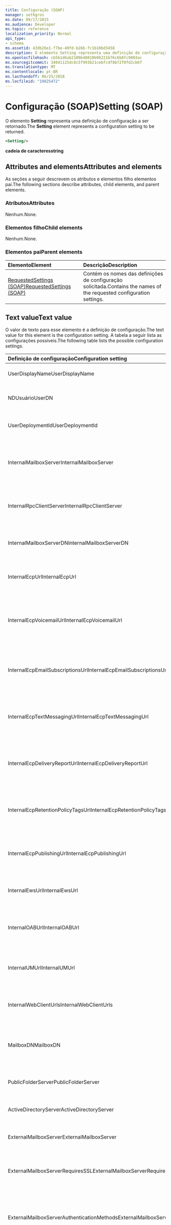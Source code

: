 ```yaml
---
title: Configuração (SOAP)
manager: sethgros
ms.date: 09/17/2015
ms.audience: Developer
ms.topic: reference
localization_priority: Normal
api_type:
- schema
ms.assetid: 43db26e1-f7be-49fd-b26b-fc1b10bd3458
description: O elemento Setting representa uma definição de configuração a ser retornado.
ms.openlocfilehash: cb5b1d6ab2109b48810b96221b76c6b8fc9803ac
ms.sourcegitcommit: 34041125dc8c5f993b21cebfc4f8b72f0fd2cb6f
ms.translationtype: MT
ms.contentlocale: pt-BR
ms.lasthandoff: 06/25/2018
ms.locfileid: "19825472"
---
```

# <a name="setting-soap"></a><span data-ttu-id="6b43a-103">Configuração (SOAP)</span><span class="sxs-lookup"><span data-stu-id="6b43a-103">Setting (SOAP)</span></span>

<span data-ttu-id="6b43a-104">O elemento **Setting** representa uma definição de configuração a ser retornado.</span><span class="sxs-lookup"><span data-stu-id="6b43a-104">The **Setting** element represents a configuration setting to be returned.</span></span> 
  
```XML
<Setting/>
```

 <span data-ttu-id="6b43a-105">**cadeia de caracteres**</span><span class="sxs-lookup"><span data-stu-id="6b43a-105">**string**</span></span>
## <a name="attributes-and-elements"></a><span data-ttu-id="6b43a-106">Attributes and elements</span><span class="sxs-lookup"><span data-stu-id="6b43a-106">Attributes and elements</span></span>

<span data-ttu-id="6b43a-107">As seções a seguir descrevem os atributos e elementos filho elementos pai.</span><span class="sxs-lookup"><span data-stu-id="6b43a-107">The following sections describe attributes, child elements, and parent elements.</span></span>
  
### <a name="attributes"></a><span data-ttu-id="6b43a-108">Atributos</span><span class="sxs-lookup"><span data-stu-id="6b43a-108">Attributes</span></span>

<span data-ttu-id="6b43a-109">Nenhum.</span><span class="sxs-lookup"><span data-stu-id="6b43a-109">None.</span></span>
  
### <a name="child-elements"></a><span data-ttu-id="6b43a-110">Elementos filho</span><span class="sxs-lookup"><span data-stu-id="6b43a-110">Child elements</span></span>

<span data-ttu-id="6b43a-111">Nenhum.</span><span class="sxs-lookup"><span data-stu-id="6b43a-111">None.</span></span>
  
### <a name="parent-elements"></a><span data-ttu-id="6b43a-112">Elementos pai</span><span class="sxs-lookup"><span data-stu-id="6b43a-112">Parent elements</span></span>

|<span data-ttu-id="6b43a-113">**Elemento**</span><span class="sxs-lookup"><span data-stu-id="6b43a-113">**Element**</span></span>|<span data-ttu-id="6b43a-114">**Descrição**</span><span class="sxs-lookup"><span data-stu-id="6b43a-114">**Description**</span></span>|
|:-----|:-----|
|[<span data-ttu-id="6b43a-115">RequestedSettings (SOAP)</span><span class="sxs-lookup"><span data-stu-id="6b43a-115">RequestedSettings (SOAP)</span></span>](requestedsettings-soap.md) <br/> |<span data-ttu-id="6b43a-116">Contém os nomes das definições de configuração solicitada.</span><span class="sxs-lookup"><span data-stu-id="6b43a-116">Contains the names of the requested configuration settings.</span></span>  <br/> |
   
## <a name="text-value"></a><span data-ttu-id="6b43a-117">Text value</span><span class="sxs-lookup"><span data-stu-id="6b43a-117">Text value</span></span>

<span data-ttu-id="6b43a-118">O valor de texto para esse elemento é a definição de configuração.</span><span class="sxs-lookup"><span data-stu-id="6b43a-118">The text value for this element is the configuration setting.</span></span> <span data-ttu-id="6b43a-119">A tabela a seguir lista as configurações possíveis.</span><span class="sxs-lookup"><span data-stu-id="6b43a-119">The following table lists the possible configuration settings.</span></span>
  
|<span data-ttu-id="6b43a-120">**Definição de configuração**</span><span class="sxs-lookup"><span data-stu-id="6b43a-120">**Configuration setting**</span></span>|<span data-ttu-id="6b43a-121">**Descrição**</span><span class="sxs-lookup"><span data-stu-id="6b43a-121">**Description**</span></span>|
|:-----|:-----|
|<span data-ttu-id="6b43a-122">UserDisplayName</span><span class="sxs-lookup"><span data-stu-id="6b43a-122">UserDisplayName</span></span>  <br/> |<span data-ttu-id="6b43a-123">O nome de exibição do usuário.</span><span class="sxs-lookup"><span data-stu-id="6b43a-123">The display name of the user.</span></span>  <br/> |
|<span data-ttu-id="6b43a-124">NDUsuário</span><span class="sxs-lookup"><span data-stu-id="6b43a-124">UserDN</span></span>  <br/> |<span data-ttu-id="6b43a-125">O nome distinto herdado do usuário.</span><span class="sxs-lookup"><span data-stu-id="6b43a-125">The legacy distinguished name of the user.</span></span>  <br/> |
|<span data-ttu-id="6b43a-126">UserDeploymentId</span><span class="sxs-lookup"><span data-stu-id="6b43a-126">UserDeploymentId</span></span>  <br/> |<span data-ttu-id="6b43a-127">O identificador de implantação do usuário.</span><span class="sxs-lookup"><span data-stu-id="6b43a-127">The deployment identifier of the user.</span></span>  <br/> |
|<span data-ttu-id="6b43a-128">InternalMailboxServer</span><span class="sxs-lookup"><span data-stu-id="6b43a-128">InternalMailboxServer</span></span>  <br/> |<span data-ttu-id="6b43a-129">O nome de domínio totalmente qualificado (FQDN) do servidor de caixa de correio.</span><span class="sxs-lookup"><span data-stu-id="6b43a-129">The fully qualified domain name (FQDN) of the mailbox server.</span></span>  <br/> |
|<span data-ttu-id="6b43a-130">InternalRpcClientServer</span><span class="sxs-lookup"><span data-stu-id="6b43a-130">InternalRpcClientServer</span></span>  <br/> |<span data-ttu-id="6b43a-131">O nome de domínio totalmente qualificado do servidor de cliente RPC.</span><span class="sxs-lookup"><span data-stu-id="6b43a-131">The fully qualified domain name of the RPC client server.</span></span>  <br/> |
|<span data-ttu-id="6b43a-132">InternalMailboxServerDN</span><span class="sxs-lookup"><span data-stu-id="6b43a-132">InternalMailboxServerDN</span></span>  <br/> |<span data-ttu-id="6b43a-133">O nome distinto herdado do servidor de caixa de correio.</span><span class="sxs-lookup"><span data-stu-id="6b43a-133">The legacy distinguished name of the mailbox server.</span></span>  <br/> |
|<span data-ttu-id="6b43a-134">InternalEcpUrl</span><span class="sxs-lookup"><span data-stu-id="6b43a-134">InternalEcpUrl</span></span>  <br/> |<span data-ttu-id="6b43a-135">A URL interna do painel de controle do Exchange.</span><span class="sxs-lookup"><span data-stu-id="6b43a-135">The internal URL of the Exchange Control Panel.</span></span>  <br/> |
|<span data-ttu-id="6b43a-136">InternalEcpVoicemailUrl</span><span class="sxs-lookup"><span data-stu-id="6b43a-136">InternalEcpVoicemailUrl</span></span>  <br/> |<span data-ttu-id="6b43a-137">A URL interna do painel de controle do Exchange para personalização de caixa postal.</span><span class="sxs-lookup"><span data-stu-id="6b43a-137">The internal URL of the Exchange Control Panel for VoiceMail Customization.</span></span>  <br/> |
|<span data-ttu-id="6b43a-138">InternalEcpEmailSubscriptionsUrl</span><span class="sxs-lookup"><span data-stu-id="6b43a-138">InternalEcpEmailSubscriptionsUrl</span></span>  <br/> |<span data-ttu-id="6b43a-139">A URL interna do painel de controle do Exchange para assinaturas de Email.</span><span class="sxs-lookup"><span data-stu-id="6b43a-139">The internal URL of the Exchange Control Panel for Email Subscriptions.</span></span>  <br/> |
|<span data-ttu-id="6b43a-140">InternalEcpTextMessagingUrl</span><span class="sxs-lookup"><span data-stu-id="6b43a-140">InternalEcpTextMessagingUrl</span></span>  <br/> |<span data-ttu-id="6b43a-141">A URL interna do painel de controle do Exchange para mensagens de texto.</span><span class="sxs-lookup"><span data-stu-id="6b43a-141">The internal URL of the Exchange Control Panel for Text Messaging.</span></span>  <br/> |
|<span data-ttu-id="6b43a-142">InternalEcpDeliveryReportUrl</span><span class="sxs-lookup"><span data-stu-id="6b43a-142">InternalEcpDeliveryReportUrl</span></span>  <br/> |<span data-ttu-id="6b43a-143">A URL interna do painel de controle do Exchange para relatórios de entrega.</span><span class="sxs-lookup"><span data-stu-id="6b43a-143">The internal URL of the Exchange Control Panel for Delivery Reports.</span></span>  <br/> |
|<span data-ttu-id="6b43a-144">InternalEcpRetentionPolicyTagsUrl</span><span class="sxs-lookup"><span data-stu-id="6b43a-144">InternalEcpRetentionPolicyTagsUrl</span></span>  <br/> |<span data-ttu-id="6b43a-145">A URL interna do painel de controle do Exchange para marcas de política de retenção.</span><span class="sxs-lookup"><span data-stu-id="6b43a-145">The internal URL of the Exchange Control Panel for RetentionPolicy Tags.</span></span>  <br/> |
|<span data-ttu-id="6b43a-146">InternalEcpPublishingUrl</span><span class="sxs-lookup"><span data-stu-id="6b43a-146">InternalEcpPublishingUrl</span></span>  <br/> |<span data-ttu-id="6b43a-147">A URL interna do painel de controle do Exchange para publicação.</span><span class="sxs-lookup"><span data-stu-id="6b43a-147">The internal URL of the Exchange Control Panel for Publishing.</span></span>  <br/> |
|<span data-ttu-id="6b43a-148">InternalEwsUrl</span><span class="sxs-lookup"><span data-stu-id="6b43a-148">InternalEwsUrl</span></span>  <br/> |<span data-ttu-id="6b43a-149">A URL do Exchange serviços Web internos.</span><span class="sxs-lookup"><span data-stu-id="6b43a-149">The internal URL of Exchange Web Services.</span></span>  <br/> |
|<span data-ttu-id="6b43a-150">InternalOABUrl</span><span class="sxs-lookup"><span data-stu-id="6b43a-150">InternalOABUrl</span></span>  <br/> |<span data-ttu-id="6b43a-151">A URL interna do catálogo de endereços offline (OAB).</span><span class="sxs-lookup"><span data-stu-id="6b43a-151">The internal URL of the offline address book (OAB).</span></span>  <br/> |
|<span data-ttu-id="6b43a-152">InternalUMUrl</span><span class="sxs-lookup"><span data-stu-id="6b43a-152">InternalUMUrl</span></span>  <br/> |<span data-ttu-id="6b43a-153">A URL interna dos serviços de Unificação de mensagens.</span><span class="sxs-lookup"><span data-stu-id="6b43a-153">The internal URL of the Unified Messaging services.</span></span>  <br/> |
|<span data-ttu-id="6b43a-154">InternalWebClientUrls</span><span class="sxs-lookup"><span data-stu-id="6b43a-154">InternalWebClientUrls</span></span>  <br/> |<span data-ttu-id="6b43a-155">As URLs internas do cliente da Web do Exchange.</span><span class="sxs-lookup"><span data-stu-id="6b43a-155">The internal URLs of the Exchange Web client.</span></span>  <br/> |
|<span data-ttu-id="6b43a-156">MailboxDN</span><span class="sxs-lookup"><span data-stu-id="6b43a-156">MailboxDN</span></span>  <br/> |<span data-ttu-id="6b43a-157">O nome distinto do banco de dados de caixa de correio da caixa de correio do usuário.</span><span class="sxs-lookup"><span data-stu-id="6b43a-157">The distinguished name of the mailbox database of the user's mailbox.</span></span>  <br/> |
|<span data-ttu-id="6b43a-158">PublicFolderServer</span><span class="sxs-lookup"><span data-stu-id="6b43a-158">PublicFolderServer</span></span>  <br/> |<span data-ttu-id="6b43a-159">O nome do servidor de pastas públicas.</span><span class="sxs-lookup"><span data-stu-id="6b43a-159">The name of the public folders server.</span></span>  <br/> |
|<span data-ttu-id="6b43a-160">ActiveDirectoryServer</span><span class="sxs-lookup"><span data-stu-id="6b43a-160">ActiveDirectoryServer</span></span>  <br/> |<span data-ttu-id="6b43a-161">O nome do servidor do Active Directory.</span><span class="sxs-lookup"><span data-stu-id="6b43a-161">The name of the Active Directory server.</span></span>  <br/> |
|<span data-ttu-id="6b43a-162">ExternalMailboxServer</span><span class="sxs-lookup"><span data-stu-id="6b43a-162">ExternalMailboxServer</span></span>  <br/> |<span data-ttu-id="6b43a-163">O nome do RPC sobre servidores HTTP.</span><span class="sxs-lookup"><span data-stu-id="6b43a-163">The name of the RPC over HTTP server.</span></span>  <br/> |
|<span data-ttu-id="6b43a-164">ExternalMailboxServerRequiresSSL</span><span class="sxs-lookup"><span data-stu-id="6b43a-164">ExternalMailboxServerRequiresSSL</span></span>  <br/> |<span data-ttu-id="6b43a-165">O indicador para o RPC sobre servidores HTTP requer o SSL.</span><span class="sxs-lookup"><span data-stu-id="6b43a-165">The indicator for whether the RPC over HTTP server requires SSL.</span></span>  <br/> |
|<span data-ttu-id="6b43a-166">ExternalMailboxServerAuthenticationMethods</span><span class="sxs-lookup"><span data-stu-id="6b43a-166">ExternalMailboxServerAuthenticationMethods</span></span>  <br/> |<span data-ttu-id="6b43a-167">Os métodos de autenticação que são compatíveis com o RPC sobre servidores HTTP.</span><span class="sxs-lookup"><span data-stu-id="6b43a-167">The authentication methods that are supported by the RPC over HTTP server.</span></span>  <br/> |
|<span data-ttu-id="6b43a-168">EcpVoicemailUrlFragment,</span><span class="sxs-lookup"><span data-stu-id="6b43a-168">EcpVoicemailUrlFragment,</span></span>  <br/> |<span data-ttu-id="6b43a-169">O fragmento de URL do painel de controle do Exchange para personalização de caixa postal.</span><span class="sxs-lookup"><span data-stu-id="6b43a-169">The URL fragment of the Exchange Control Panel for VoiceMail Customization.</span></span>  <br/> |
|<span data-ttu-id="6b43a-170">EcpEmailSubscriptionsUrlFragment</span><span class="sxs-lookup"><span data-stu-id="6b43a-170">EcpEmailSubscriptionsUrlFragment</span></span>  <br/> |<span data-ttu-id="6b43a-171">O fragmento de URL do painel de controle do Exchange para assinaturas de Email.</span><span class="sxs-lookup"><span data-stu-id="6b43a-171">The URL fragment of the Exchange Control Panel for Email Subscriptions.</span></span>  <br/> |
|<span data-ttu-id="6b43a-172">EcpTextMessagingUrlFragment</span><span class="sxs-lookup"><span data-stu-id="6b43a-172">EcpTextMessagingUrlFragment</span></span>  <br/> |<span data-ttu-id="6b43a-173">O fragmento de URL do painel de controle do Exchange para mensagens de texto.</span><span class="sxs-lookup"><span data-stu-id="6b43a-173">The URL fragment of the Exchange Control Panel for Text Messaging.</span></span>  <br/> |
|<span data-ttu-id="6b43a-174">EcpDeliveryReportUrlFragment</span><span class="sxs-lookup"><span data-stu-id="6b43a-174">EcpDeliveryReportUrlFragment</span></span>  <br/> |<span data-ttu-id="6b43a-175">O fragmento de URL do painel de controle do Exchange para relatórios de entrega.</span><span class="sxs-lookup"><span data-stu-id="6b43a-175">The URL fragment of the Exchange Control Panel for Delivery Reports.</span></span>  <br/> |
|<span data-ttu-id="6b43a-176">EcpRetentionPolicyTagsUrlFragment</span><span class="sxs-lookup"><span data-stu-id="6b43a-176">EcpRetentionPolicyTagsUrlFragment</span></span>  <br/> |<span data-ttu-id="6b43a-177">O fragmento de URL do painel de controle do Exchange para marcas de política de retenção.</span><span class="sxs-lookup"><span data-stu-id="6b43a-177">The URL fragment of the Exchange Control Panel for RetentionPolicy Tags.</span></span>  <br/> |
|<span data-ttu-id="6b43a-178">EcpPublishingUrlFragment</span><span class="sxs-lookup"><span data-stu-id="6b43a-178">EcpPublishingUrlFragment</span></span>  <br/> |<span data-ttu-id="6b43a-179">O fragmento de URL do painel de controle do Exchange para publicação.</span><span class="sxs-lookup"><span data-stu-id="6b43a-179">The URL fragment of the Exchange Control Panel for Publishing.</span></span>  <br/> |
|<span data-ttu-id="6b43a-180">ExternalEcpUrl</span><span class="sxs-lookup"><span data-stu-id="6b43a-180">ExternalEcpUrl</span></span>  <br/> |<span data-ttu-id="6b43a-181">A URL externa do painel de controle do Exchange.</span><span class="sxs-lookup"><span data-stu-id="6b43a-181">The external URL of the Exchange Control Panel.</span></span>  <br/> |
|<span data-ttu-id="6b43a-182">ExternalEcpVoicemailUrl</span><span class="sxs-lookup"><span data-stu-id="6b43a-182">ExternalEcpVoicemailUrl</span></span>  <br/> |<span data-ttu-id="6b43a-183">A URL externa do painel de controle do Exchange para personalização de caixa postal.</span><span class="sxs-lookup"><span data-stu-id="6b43a-183">The external URL of the Exchange Control Panel for VoiceMail Customization.</span></span>  <br/> |
|<span data-ttu-id="6b43a-184">ExternalEcpEmailSubscriptionsUrl</span><span class="sxs-lookup"><span data-stu-id="6b43a-184">ExternalEcpEmailSubscriptionsUrl</span></span>  <br/> |<span data-ttu-id="6b43a-185">A URL externa do painel de controle do Exchange para assinaturas de Email.</span><span class="sxs-lookup"><span data-stu-id="6b43a-185">The external URL of the Exchange Control Panel for Email Subscriptions.</span></span>  <br/> |
|<span data-ttu-id="6b43a-186">ExternalEcpTextMessagingUrl</span><span class="sxs-lookup"><span data-stu-id="6b43a-186">ExternalEcpTextMessagingUrl</span></span>  <br/> |<span data-ttu-id="6b43a-187">A URL externa do painel de controle do Exchange para mensagens de texto.</span><span class="sxs-lookup"><span data-stu-id="6b43a-187">The external URL of the Exchange Control Panel for Text Messaging.</span></span>  <br/> |
|<span data-ttu-id="6b43a-188">ExternalEcpDeliveryReportUrl</span><span class="sxs-lookup"><span data-stu-id="6b43a-188">ExternalEcpDeliveryReportUrl</span></span>  <br/> |<span data-ttu-id="6b43a-189">A URL externa do painel de controle do Exchange para relatórios de entrega.</span><span class="sxs-lookup"><span data-stu-id="6b43a-189">The external URL of the Exchange Control Panel for Delivery Reports.</span></span>  <br/> |
|<span data-ttu-id="6b43a-190">ExternalEcpRetentionPolicyTagsUrl</span><span class="sxs-lookup"><span data-stu-id="6b43a-190">ExternalEcpRetentionPolicyTagsUrl</span></span>  <br/> |<span data-ttu-id="6b43a-191">A URL externa do painel de controle do Exchange para marcas de política de retenção.</span><span class="sxs-lookup"><span data-stu-id="6b43a-191">The external URL of the Exchange Control Panel for RetentionPolicy Tags.</span></span>  <br/> |
|<span data-ttu-id="6b43a-192">ExternalEcpPublishingUrl</span><span class="sxs-lookup"><span data-stu-id="6b43a-192">ExternalEcpPublishingUrl</span></span>  <br/> |<span data-ttu-id="6b43a-193">A URL externa do painel de controle do Exchange para publicação.</span><span class="sxs-lookup"><span data-stu-id="6b43a-193">The external URL of the Exchange Control Panel for Publishing.</span></span>  <br/> |
|<span data-ttu-id="6b43a-194">ExternalEwsUrl</span><span class="sxs-lookup"><span data-stu-id="6b43a-194">ExternalEwsUrl</span></span>  <br/> |<span data-ttu-id="6b43a-195">A URL externa dos serviços da Web do Exchange.</span><span class="sxs-lookup"><span data-stu-id="6b43a-195">The external URL of the Exchange Web Services.</span></span>  <br/> |
|<span data-ttu-id="6b43a-196">ExternalOABUrl</span><span class="sxs-lookup"><span data-stu-id="6b43a-196">ExternalOABUrl</span></span>  <br/> |<span data-ttu-id="6b43a-197">A URL externa do OAB.</span><span class="sxs-lookup"><span data-stu-id="6b43a-197">The external URL of the OAB.</span></span>  <br/> |
|<span data-ttu-id="6b43a-198">ExternalUMUrl</span><span class="sxs-lookup"><span data-stu-id="6b43a-198">ExternalUMUrl</span></span>  <br/> |<span data-ttu-id="6b43a-199">A URL externa dos serviços de Unificação de mensagens.</span><span class="sxs-lookup"><span data-stu-id="6b43a-199">The external URL of the Unified Messaging services.</span></span>  <br/> |
|<span data-ttu-id="6b43a-200">ExternalWebClientUrls</span><span class="sxs-lookup"><span data-stu-id="6b43a-200">ExternalWebClientUrls</span></span>  <br/> |<span data-ttu-id="6b43a-201">As URLs externas do cliente da Web do Exchange.</span><span class="sxs-lookup"><span data-stu-id="6b43a-201">The external URLs of the Exchange Web client.</span></span>  <br/> |
|<span data-ttu-id="6b43a-202">CrossOrganizationSharingEnabled</span><span class="sxs-lookup"><span data-stu-id="6b43a-202">CrossOrganizationSharingEnabled</span></span>  <br/> |<span data-ttu-id="6b43a-203">Indica que o compartilhamento entre organizações está habilitada.</span><span class="sxs-lookup"><span data-stu-id="6b43a-203">Indicates that cross-organization sharing is enabled.</span></span>  <br/> |
|<span data-ttu-id="6b43a-204">AlternateMailboxes</span><span class="sxs-lookup"><span data-stu-id="6b43a-204">AlternateMailboxes</span></span>  <br/> |<span data-ttu-id="6b43a-205">Coleção de caixas de correio alternativas.</span><span class="sxs-lookup"><span data-stu-id="6b43a-205">Collection of alternate mailboxes.</span></span>  <br/> |
|<span data-ttu-id="6b43a-206">CasVersion</span><span class="sxs-lookup"><span data-stu-id="6b43a-206">CasVersion</span></span>  <br/> |<span data-ttu-id="6b43a-207">A versão do servidor acesso para cliente que está servindo a solicitação (por exemplo, 14.XX. YYYY. ZZZ)</span><span class="sxs-lookup"><span data-stu-id="6b43a-207">The version of the Client Access server that is serving the request (for example, 14.XX.YYYY.ZZZ)</span></span>  <br/> |
|<span data-ttu-id="6b43a-208">EwsSupportedSchemas</span><span class="sxs-lookup"><span data-stu-id="6b43a-208">EwsSupportedSchemas</span></span>  <br/> |<span data-ttu-id="6b43a-209">Uma lista separada por vírgulas de versões de esquema suportadas pelo Exchange Web Services.</span><span class="sxs-lookup"><span data-stu-id="6b43a-209">A comma-separated list of schema versions supported by Exchange Web Services.</span></span> <span data-ttu-id="6b43a-210">Os valores de versão do esquema será o mesmo que os valores da enumeração **ExchangeServerVersion** .</span><span class="sxs-lookup"><span data-stu-id="6b43a-210">The schema version values will be the same as the values of the **ExchangeServerVersion** enumeration.</span></span>  <br/> |
|<span data-ttu-id="6b43a-211">InternalPop3Connections</span><span class="sxs-lookup"><span data-stu-id="6b43a-211">InternalPop3Connections</span></span>  <br/> |<span data-ttu-id="6b43a-212">A lista de configurações de conexão interna para conexões de protocolo POP3.</span><span class="sxs-lookup"><span data-stu-id="6b43a-212">The internal connection settings list for POP3 protocol connections.</span></span>  <br/> |
|<span data-ttu-id="6b43a-213">ExternalPop3Connections</span><span class="sxs-lookup"><span data-stu-id="6b43a-213">ExternalPop3Connections</span></span>  <br/> |<span data-ttu-id="6b43a-214">A lista de configurações de conexão externo para conexões de protocolo POP3.</span><span class="sxs-lookup"><span data-stu-id="6b43a-214">The external connection settings list for POP3 protocol connections.</span></span>  <br/> |
|<span data-ttu-id="6b43a-215">InternalImap4Connections</span><span class="sxs-lookup"><span data-stu-id="6b43a-215">InternalImap4Connections</span></span>  <br/> |<span data-ttu-id="6b43a-216">A lista de configurações de conexão interna para conexões do protocolo IMAP4.</span><span class="sxs-lookup"><span data-stu-id="6b43a-216">The internal connection settings list for IMAP4 protocol connections.</span></span>  <br/> |
|<span data-ttu-id="6b43a-217">ExternalImap4Connections</span><span class="sxs-lookup"><span data-stu-id="6b43a-217">ExternalImap4Connections</span></span>  <br/> |<span data-ttu-id="6b43a-218">A lista de configurações de conexão externo para conexões do protocolo IMAP4.</span><span class="sxs-lookup"><span data-stu-id="6b43a-218">The external connection settings list for IMAP4 protocol connections.</span></span>  <br/> |
|<span data-ttu-id="6b43a-219">InternalSmtpConnections</span><span class="sxs-lookup"><span data-stu-id="6b43a-219">InternalSmtpConnections</span></span>  <br/> |<span data-ttu-id="6b43a-220">A lista de configurações de conexão interna para conexões SMTP.</span><span class="sxs-lookup"><span data-stu-id="6b43a-220">The internal connection settings list for SMTP connections.</span></span>  <br/> |
|<span data-ttu-id="6b43a-221">ExternalSmtpConnections</span><span class="sxs-lookup"><span data-stu-id="6b43a-221">ExternalSmtpConnections</span></span>  <br/> |<span data-ttu-id="6b43a-222">A lista de configurações de conexão externo para conexões SMTP.</span><span class="sxs-lookup"><span data-stu-id="6b43a-222">The external connection settings list for SMTP connections.</span></span>  <br/> |
|<span data-ttu-id="6b43a-223">InternalServerExclusiveConnect</span><span class="sxs-lookup"><span data-stu-id="6b43a-223">InternalServerExclusiveConnect</span></span>  <br/> |<span data-ttu-id="6b43a-224">O servidor interno exclusivo conectar sinalizador.</span><span class="sxs-lookup"><span data-stu-id="6b43a-224">The internal server exclusive connect flag.</span></span> <span data-ttu-id="6b43a-225">Se definido como "Desativado", em seguida, clientes deve conectar via esse protocolo.</span><span class="sxs-lookup"><span data-stu-id="6b43a-225">If set to "Off" then clients SHOULD not connect via this protocol.</span></span>  <br/> |
|<span data-ttu-id="6b43a-226">ExternalServerExclusiveConnect</span><span class="sxs-lookup"><span data-stu-id="6b43a-226">ExternalServerExclusiveConnect</span></span>  <br/> |<span data-ttu-id="6b43a-227">O servidor externo exclusive conectar sinalizador.</span><span class="sxs-lookup"><span data-stu-id="6b43a-227">The external server exclusive connect flag.</span></span> <span data-ttu-id="6b43a-228">Se definido como "Ligado", em seguida, clientes deve se conectar via esse protocolo.</span><span class="sxs-lookup"><span data-stu-id="6b43a-228">If set to "On" then clients SHOULD connect via this protocol.</span></span>  <br/> |
|<span data-ttu-id="6b43a-229">ExchangeRpcUrl</span><span class="sxs-lookup"><span data-stu-id="6b43a-229">ExchangeRpcUrl</span></span>  <br/> |<span data-ttu-id="6b43a-230">A URL que é usado para chamadas de procedimento remoto.</span><span class="sxs-lookup"><span data-stu-id="6b43a-230">The URL that used for Remote Procedure Calls.</span></span> <span data-ttu-id="6b43a-231">Essa URL para o servidor interno e não deve ser usado pelos clientes.</span><span class="sxs-lookup"><span data-stu-id="6b43a-231">This URL is internal to the server and is not to be used by clients.</span></span>  <br/> |
|<span data-ttu-id="6b43a-232">ShowGalAsDefaultView</span><span class="sxs-lookup"><span data-stu-id="6b43a-232">ShowGalAsDefaultView</span></span>  <br/> |<span data-ttu-id="6b43a-233">Especifica um valor Boolean que indica se a GAL deve ser exibida como o catálogo de endereços.</span><span class="sxs-lookup"><span data-stu-id="6b43a-233">Specifies a Boolean value that indicates whether the GAL should be shown as the address book.</span></span> <span data-ttu-id="6b43a-234">Um valor de texto "true" indica que o GAL é a serem mostradas por padrão.</span><span class="sxs-lookup"><span data-stu-id="6b43a-234">A text value of "true" indicates that the GAL is to be shown by default.</span></span> <span data-ttu-id="6b43a-235">Um valor de texto de "false" indica que a lista de contatos está a ser mostrado.</span><span class="sxs-lookup"><span data-stu-id="6b43a-235">A text value of "false" indicates that the contact list is to be shown.</span></span>  <br/> |
|<span data-ttu-id="6b43a-236">AutoDiscoverSMTPAddress</span><span class="sxs-lookup"><span data-stu-id="6b43a-236">AutoDiscoverSMTPAddress</span></span>  <br/> |<span data-ttu-id="6b43a-237">O endereço SMTP principal descoberta automática para o usuário.</span><span class="sxs-lookup"><span data-stu-id="6b43a-237">The AutoDiscover Primary SMTP Address for the user.</span></span> <span data-ttu-id="6b43a-238">Esse é o endereço de proxy em vez de eliminar o endereço de email do usuário, se houver um endereço de proxy.</span><span class="sxs-lookup"><span data-stu-id="6b43a-238">This is the proxy address in lieu of the e-mail address of the user, if a proxy address exists.</span></span>  <br/> |
|<span data-ttu-id="6b43a-239">InteropExternalEwsUrl</span><span class="sxs-lookup"><span data-stu-id="6b43a-239">InteropExternalEwsUrl</span></span>  <br/> |<span data-ttu-id="6b43a-240">A URL externa do ponto de extremidade do serviço do servidor Web.</span><span class="sxs-lookup"><span data-stu-id="6b43a-240">The external URL of the server's Web service endpoint.</span></span> <span data-ttu-id="6b43a-241">Esta é a URL para um servidor que pode atender a caixas de correio hospedadas em um servidor que não tem os serviços Web.</span><span class="sxs-lookup"><span data-stu-id="6b43a-241">This is the URL to a server that can serve mailboxes hosted on a server that does not have the Web services.</span></span>  <br/> |
|<span data-ttu-id="6b43a-242">ExternalEwsVersion</span><span class="sxs-lookup"><span data-stu-id="6b43a-242">ExternalEwsVersion</span></span>  <br/> |<span data-ttu-id="6b43a-243">A versão do servidor de serviços da Web que está fornecendo a solicitação especificada.</span><span class="sxs-lookup"><span data-stu-id="6b43a-243">The version of the Web services server that is delivering the specified request.</span></span>  <br/> |
|<span data-ttu-id="6b43a-244">InteropExternalEwsVersion</span><span class="sxs-lookup"><span data-stu-id="6b43a-244">InteropExternalEwsVersion</span></span>  <br/> |<span data-ttu-id="6b43a-245">A versão do servidor InteropExternalEwsUrl está apontando para.</span><span class="sxs-lookup"><span data-stu-id="6b43a-245">The version of the server InteropExternalEwsUrl is pointing to.</span></span>  <br/> |
|<span data-ttu-id="6b43a-246">MobileMailboxPolicyInterop</span><span class="sxs-lookup"><span data-stu-id="6b43a-246">MobileMailboxPolicyInterop</span></span>  <br/> |<span data-ttu-id="6b43a-247">As configurações de diretiva de caixa de correio móvel.</span><span class="sxs-lookup"><span data-stu-id="6b43a-247">The mobile mailbox policy settings.</span></span>  <br/> |
|<span data-ttu-id="6b43a-248">GroupingInformation</span><span class="sxs-lookup"><span data-stu-id="6b43a-248">GroupingInformation</span></span>  <br/> |<span data-ttu-id="6b43a-249">Um valor usado em conjunto com a configuração de ExternalEwsUrl para agrupar várias caixas de correio juntos para [manter a afinidade](http://msdn.microsoft.com/library/1bda4094-88c3-4f61-9219-6ee70f6e81cf%28Office.15%29.aspx) quando a assinatura de notificações.</span><span class="sxs-lookup"><span data-stu-id="6b43a-249">A value used in conjunction with the ExternalEwsUrl setting to group multiple mailboxes together to [maintain affinity](http://msdn.microsoft.com/library/1bda4094-88c3-4f61-9219-6ee70f6e81cf%28Office.15%29.aspx) when subscribing to notifications.</span></span>  <br/> |
|<span data-ttu-id="6b43a-250">UserMSOnline</span><span class="sxs-lookup"><span data-stu-id="6b43a-250">UserMSOnline</span></span>  <br/> |<span data-ttu-id="6b43a-251">Um valor Boolean que indica se caixas de correio do usuário está hospedada no Exchange Online ou Exchange Online como parte do Office 365.</span><span class="sxs-lookup"><span data-stu-id="6b43a-251">A Boolean value that indicates whether the user's mailbox is hosted in Exchange Online or Exchange Online as part of Office 365.</span></span>  <br/> |
|<span data-ttu-id="6b43a-252">MapiHttpEnabled</span><span class="sxs-lookup"><span data-stu-id="6b43a-252">MapiHttpEnabled</span></span>  <br/> |<span data-ttu-id="6b43a-253">Um valor Boolean que indica se a caixa de correio do usuário é acessível através do protocolo MAPI/HTTP.</span><span class="sxs-lookup"><span data-stu-id="6b43a-253">A Boolean value that indicates whether the user's mailbox is accessible via the MAPI/HTTP protocol.</span></span>  <br/> |
   
## <a name="element-information"></a><span data-ttu-id="6b43a-254">Informações de elemento</span><span class="sxs-lookup"><span data-stu-id="6b43a-254">Element information</span></span>

|||
|:-----|:-----|
|<span data-ttu-id="6b43a-255">Namespace</span><span class="sxs-lookup"><span data-stu-id="6b43a-255">Namespace</span></span>  <br/> |http://schemas.microsoft.com/exchange/2010/Autodiscover  <br/> |
|<span data-ttu-id="6b43a-256">Nome do esquema</span><span class="sxs-lookup"><span data-stu-id="6b43a-256">Schema Name</span></span>  <br/> |<span data-ttu-id="6b43a-257">Esquema de descoberta automática</span><span class="sxs-lookup"><span data-stu-id="6b43a-257">Autodiscover schema</span></span>  <br/> |
|<span data-ttu-id="6b43a-258">Arquivo de validação</span><span class="sxs-lookup"><span data-stu-id="6b43a-258">Validation File</span></span>  <br/> |<span data-ttu-id="6b43a-259">Messages.xsd</span><span class="sxs-lookup"><span data-stu-id="6b43a-259">Messages.xsd</span></span>  <br/> |
|<span data-ttu-id="6b43a-260">Pode ser vazio</span><span class="sxs-lookup"><span data-stu-id="6b43a-260">Can be Empty</span></span>  <br/> |<span data-ttu-id="6b43a-261">Verdadeiro</span><span class="sxs-lookup"><span data-stu-id="6b43a-261">True</span></span>  <br/> |
   
## <a name="see-also"></a><span data-ttu-id="6b43a-262">Ver também</span><span class="sxs-lookup"><span data-stu-id="6b43a-262">See also</span></span>



[<span data-ttu-id="6b43a-263">Operação de GetUserSettings (SOAP)</span><span class="sxs-lookup"><span data-stu-id="6b43a-263">GetUserSettings operation (SOAP)</span></span>](getusersettings-operation-soap.md)
  
[<span data-ttu-id="6b43a-264">Operação de GetDomainSettings (SOAP)</span><span class="sxs-lookup"><span data-stu-id="6b43a-264">GetDomainSettings operation (SOAP)</span></span>](getdomainsettings-operation-soap.md)

